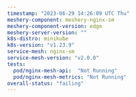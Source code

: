 ```yaml
---
timestamp: "2023-06-29 14:26:09 UTC Thu"
meshery-component: meshery-nginx-sm
meshery-component-version: edge
meshery-server-version: ""
k8s-distro: minikube
k8s-version: "v1.23.9"
service-mesh: nginx-sm
service-mesh-version: "v2.0.0"
tests:
  pod/nginx-mesh-api:  "Not Running"
  pod/nginx-mesh-metrics: "Not Running"
overall-status: "failing"
---
```

